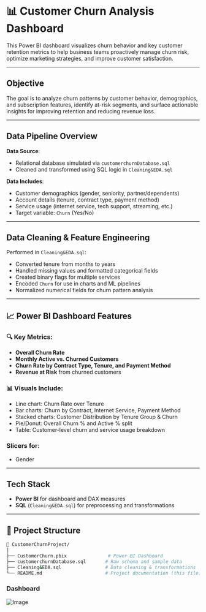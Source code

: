 
# 📊 Customer Churn Analysis Dashboard

This Power BI dashboard visualizes churn behavior and key customer retention metrics to help business teams proactively manage churn risk, optimize marketing strategies, and improve customer satisfaction.

---

## Objective

The goal is to analyze churn patterns by customer behavior, demographics, and subscription features, identify at-risk segments, and surface actionable insights for improving retention and reducing revenue loss.

---

## Data Pipeline Overview

**Data Source**:  
- Relational database simulated via `customerchurnDatabase.sql`
- Cleaned and transformed using SQL logic in `Cleaning&EDA.sql`

**Data Includes**:
- Customer demographics (gender, seniority, partner/dependents)
- Account details (tenure, contract type, payment method)
- Service usage (internet service, tech support, streaming, etc.)
- Target variable: `Churn` (Yes/No)

---

##  Data Cleaning & Feature Engineering

Performed in `Cleaning&EDA.sql`:
- Converted tenure from months to years
- Handled missing values and formatted categorical fields
- Created binary flags for multiple services
- Encoded `Churn` for use in charts and ML pipelines
- Normalized numerical fields for churn pattern analysis

---

## 📈 Power BI Dashboard Features

### 🔍 Key Metrics:
- **Overall Churn Rate**
- **Monthly Active vs. Churned Customers**
- **Churn Rate by Contract Type, Tenure, and Payment Method**
- **Revenue at Risk** from churned customers

### 📊 Visuals Include:
- Line chart: Churn Rate over Tenure 
- Bar charts: Churn by Contract, Internet Service, Payment Method
- Stacked charts: Customer Distribution by Tenure Group & Churn
- Pie/Donut: Overall Churn % and Active % split
- Table: Customer-level churn and service usage breakdown

###  Slicers for:
- Gender

---

## Tech Stack

- **Power BI** for dashboard and DAX measures
- **SQL** (`Cleaning&EDA.sql`) for preprocessing and transformations

---

## 📁 Project Structure

```bash
📁 CustomerChurnProject/
│
├── CustomerChurn.pbix               # Power BI Dashboard
├── customerchurnDatabase.sql       # Raw schema and sample data
├── Cleaning&EDA.sql                # Data cleaning & transformations
└── README.md                       # Project documentation (this file)
```
### Dashboard 

![Image](https://github.com/user-attachments/assets/af44d01c-fc54-4ac6-b824-041216f7da27)
